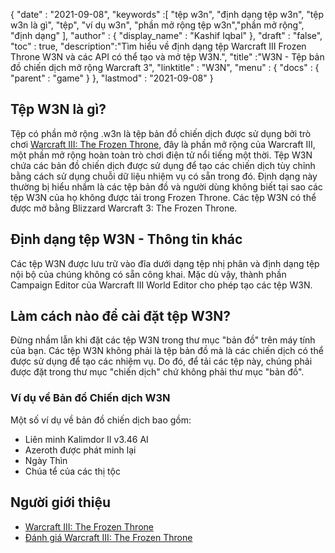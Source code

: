 {
  "date" : "2021-09-08",
  "keywords" :[ "tệp w3n", "định dạng tệp w3n", "tệp w3n là gì", "tệp", "ví dụ w3n", "phần mở rộng tệp w3n","phần mở rộng", "định dạng" ],
  "author" : {
    "display_name" : "Kashif Iqbal"
},
  "draft" : "false",
  "toc" : true,
  "description":"Tìm hiểu về định dạng tệp Warcraft III Frozen Throne W3N và các API có thể tạo và mở tệp W3N.",
  "title" :"W3N - Tệp bản đồ chiến dịch mở rộng Warcraft 3",
  "linktitle" : "W3N",
  "menu" : {
    "docs" : {
      "parent" : "game"
}
},
  "lastmod" : "2021-09-08"
}

## Tệp W3N là gì?

Tệp có phần mở rộng .w3n là tệp bản đồ chiến dịch được sử dụng bởi trò chơi [Warcraft III: The Frozen Throne](https://en.wikipedia.org/wiki/Warcraft_III:_The_Frozen_Throne), đây là phần mở rộng của Warcraft III, một phần mở rộng hoàn toàn trò chơi điện tử nổi tiếng một thời. Tệp W3N chứa các bản đồ chiến dịch được sử dụng để tạo các chiến dịch tùy chỉnh bằng cách sử dụng chuỗi dữ liệu nhiệm vụ có sẵn trong đó. Định dạng này thường bị hiểu nhầm là các tệp bản đồ và người dùng không biết tại sao các tệp W3N của họ không được tải trong Frozen Throne. Các tệp W3N có thể được mở bằng Blizzard Warcraft 3: The Frozen Throne.

## Định dạng tệp W3N - Thông tin khác

Các tệp W3N được lưu trữ vào đĩa dưới dạng tệp nhị phân và định dạng tệp nội bộ của chúng không có sẵn công khai. Mặc dù vậy, thành phần Campaign Editor của Warcraft III World Editor cho phép tạo các tệp W3N.

## Làm cách nào để cài đặt tệp W3N?

Đừng nhầm lẫn khi đặt các tệp W3N trong thư mục "bản đồ" trên máy tính của bạn. Các tệp W3N không phải là tệp bản đồ mà là các chiến dịch có thể được sử dụng để tạo các nhiệm vụ. Do đó, để tải các tệp này, chúng phải được đặt trong thư mục "chiến dịch" chứ không phải thư mục "bản đồ".

### Ví dụ về Bản đồ Chiến dịch W3N

Một số ví dụ về bản đồ chiến dịch bao gồm:
* Liên minh Kalimdor II v3.46 AI
* Azeroth được phát minh lại
* Ngày Thìn
* Chúa tể của các thị tộc

## Người giới thiệu

* [Warcraft III: The Frozen Throne](https://en.wikipedia.org/wiki/Warcraft_III:_The_Frozen_Throne)
* [Đánh giá Warcraft III: The Frozen Throne](https://web.archive.org/web/20110719200624/http://www.gamespot.com/pc/strategy/warcraft3thefrozenthrone/review.html)

